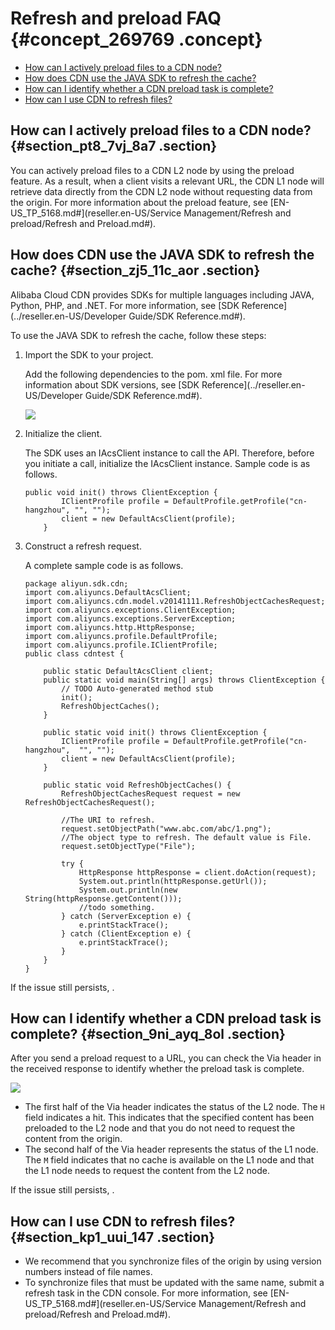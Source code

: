 # Refresh and preload FAQ {#concept_269769 .concept}

-   [How can I actively preload files to a CDN node?](#section_pt8_7vj_8a7)
-   [How does CDN use the JAVA SDK to refresh the cache?](#section_zj5_11c_aor)
-   [How can I identify whether a CDN preload task is complete?](#section_9ni_ayq_8ol)
-   [How can I use CDN to refresh files?](#section_kp1_uui_147)

## How can I actively preload files to a CDN node? {#section_pt8_7vj_8a7 .section}

You can actively preload files to a CDN L2 node by using the preload feature. As a result, when a client visits a relevant URL, the CDN L1 node will retrieve data directly from the CDN L2 node without requesting data from the origin. For more information about the preload feature, see [EN-US\_TP\_5168.md\#](reseller.en-US/Service Management/Refresh and preload/Refresh and Preload.md#).

## How does CDN use the JAVA SDK to refresh the cache? {#section_zj5_11c_aor .section}

Alibaba Cloud CDN provides SDKs for multiple languages including JAVA, Python, PHP, and .NET. For more information, see [SDK Reference](../reseller.en-US/Developer Guide/SDK Reference.md#).

To use the JAVA SDK to refresh the cache, follow these steps:

1.  Import the SDK to your project.

    Add the following dependencies to the pom. xml file. For more information about SDK versions, see [SDK Reference](../reseller.en-US/Developer Guide/SDK Reference.md#).

    ![](http://static-aliyun-doc.oss-cn-hangzhou.aliyuncs.com/assets/img/222601/156661532147741_en-US.png)

2.  Initialize the client.

    The SDK uses an IAcsClient instance to call the API. Therefore, before you initiate a call, initialize the IAcsClient instance. Sample code is as follows.

    ``` {#codeblock_mpe_ect_hdq}
    public void init() throws ClientException {
            IClientProfile profile = DefaultProfile.getProfile("cn-hangzhou", "", "");
            client = new DefaultAcsClient(profile);
        }
    ```

3.  Construct a refresh request.

    A complete sample code is as follows.

    ``` {#codeblock_5x2_633_xfm}
    package aliyun.sdk.cdn;
    import com.aliyuncs.DefaultAcsClient;
    import com.aliyuncs.cdn.model.v20141111.RefreshObjectCachesRequest;
    import com.aliyuncs.exceptions.ClientException;
    import com.aliyuncs.exceptions.ServerException;
    import com.aliyuncs.http.HttpResponse;
    import com.aliyuncs.profile.DefaultProfile;
    import com.aliyuncs.profile.IClientProfile;
    public class cdntest {
    
        public static DefaultAcsClient client;
        public static void main(String[] args) throws ClientException {
            // TODO Auto-generated method stub
            init();
            RefreshObjectCaches();
        }
    
        public static void init() throws ClientException {
            IClientProfile profile = DefaultProfile.getProfile("cn-hangzhou",  "", "");
            client = new DefaultAcsClient(profile);
        }
    
        public static void RefreshObjectCaches() {
            RefreshObjectCachesRequest request = new RefreshObjectCachesRequest();
    
            //The URI to refresh.
            request.setObjectPath("www.abc.com/abc/1.png");
            //The object type to refresh. The default value is File.
            request.setObjectType("File");
    
            try {
                HttpResponse httpResponse = client.doAction(request);
                System.out.println(httpResponse.getUrl());
                System.out.println(new String(httpResponse.getContent()));
                //todo something.
            } catch (ServerException e) {
                e.printStackTrace();
            } catch (ClientException e) {
                e.printStackTrace();
            }
        }
    }
    ```


If the issue still persists, .

## How can I identify whether a CDN preload task is complete? {#section_9ni_ayq_8ol .section}

After you send a preload request to a URL, you can check the Via header in the received response to identify whether the preload task is complete.

![](http://static-aliyun-doc.oss-cn-hangzhou.aliyuncs.com/assets/img/222601/156661532147744_en-US.png)

-   The first half of the Via header indicates the status of the L2 node. The `H` field indicates a hit. This indicates that the specified content has been preloaded to the L2 node and that you do not need to request the content from the origin.
-   The second half of the Via header represents the status of the L1 node. The `M` field indicates that no cache is available on the L1 node and that the L1 node needs to request the content from the L2 node.

If the issue still persists, .

## How can I use CDN to refresh files? {#section_kp1_uui_147 .section}

-   We recommend that you synchronize files of the origin by using version numbers instead of file names.
-   To synchronize files that must be updated with the same name, submit a refresh task in the CDN console. For more information, see [EN-US\_TP\_5168.md\#](reseller.en-US/Service Management/Refresh and preload/Refresh and Preload.md#).

